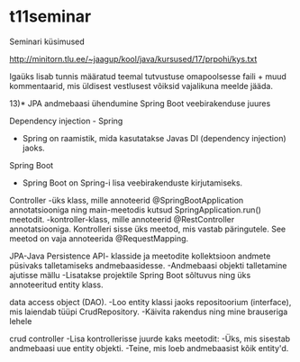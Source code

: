 # t11seminar

Seminari küsimused

http://minitorn.tlu.ee/~jaagup/kool/java/kursused/17/prpohi/kys.txt

Igaüks lisab tunnis määratud teemal tutvustuse omapoolsesse faili + muud kommentaarid, mis üldisest vestlusest võiksid vajalikuna meelde jääda.

13)* JPA andmebaasi ühendumine Spring Boot veebirakenduse juures

Dependency injection - Spring
- Spring on raamistik, mida kasutatakse Javas DI (dependency injection) jaoks.

Spring Boot
- Spring Boot on Spring-i lisa veebirakenduste kirjutamiseks.
  
Controller
-üks klass, mille annoteerid @SpringBootApplication annotatsiooniga ning main-meetodis kutsud SpringApplication.run() meetodit.
-kontroller-klass, mille annoteerid @RestController annotatsiooniga. Kontrolleri sisse üks meetod, mis vastab päringutele. See meetod on vaja annoteerida @RequestMapping.

JPA-Java Persistence API- klasside ja meetodite kollektsioon andmete püsivaks talletamiseks andmebaasidesse.
-Andmebaasi objekti talletamine ajutisse mällu
-Lisatakse projektile Spring Boot sõltuvus ning üks annoteeritud entity klass.

data access object (DAO). 
-Loo entity klassi jaoks repositoorium (interface), mis laiendab tüüpi CrudRepository.
-Käivita rakendus ning mine brauseriga lehele

crud controller
-Lisa kontrollerisse juurde kaks meetodit:
-Üks, mis sisestab andmebaasi uue entity objekti.
-Teine, mis loeb andmebaasist kõik entity'd.